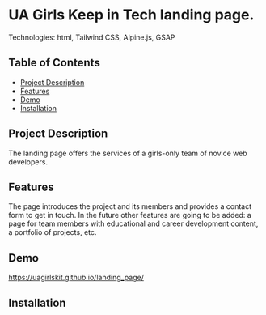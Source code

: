 # UA Girls Keep in Tech landing page. 

Technologies: html, Tailwind CSS, Alpine.js, GSAP

## Table of Contents

- [Project Description](#project-description)
- [Features](#features)
- [Demo](#demo)
- [Installation](#installation)


## Project Description

The landing page offers the services of a girls-only team of novice web developers.

## Features

The page introduces the project and its members and provides a contact form to get in touch.
In the future other features are going to be added: a page for team members with educational and career development content, a portfolio of projects, etc.

## Demo

https://uagirlskit.github.io/landing_page/

## Installation





